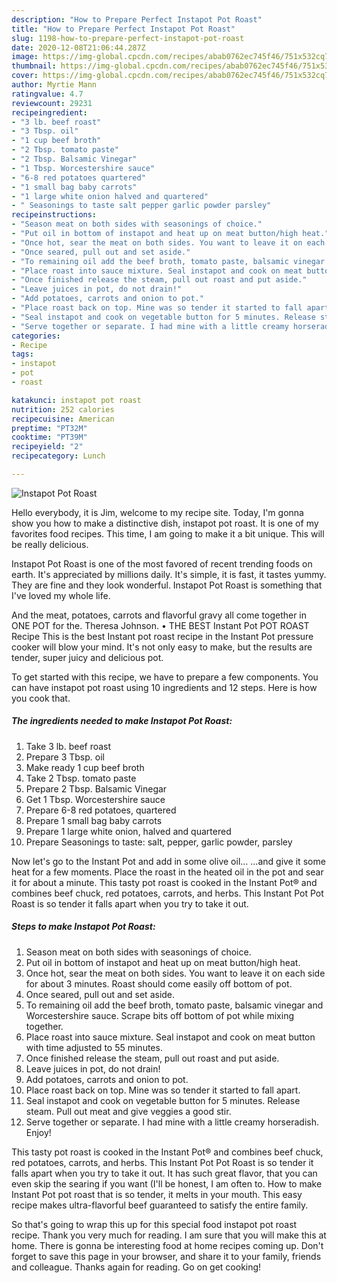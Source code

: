 ```yaml
---
description: "How to Prepare Perfect Instapot Pot Roast"
title: "How to Prepare Perfect Instapot Pot Roast"
slug: 1198-how-to-prepare-perfect-instapot-pot-roast
date: 2020-12-08T21:06:44.287Z
image: https://img-global.cpcdn.com/recipes/abab0762ec745f46/751x532cq70/instapot-pot-roast-recipe-main-photo.jpg
thumbnail: https://img-global.cpcdn.com/recipes/abab0762ec745f46/751x532cq70/instapot-pot-roast-recipe-main-photo.jpg
cover: https://img-global.cpcdn.com/recipes/abab0762ec745f46/751x532cq70/instapot-pot-roast-recipe-main-photo.jpg
author: Myrtie Mann
ratingvalue: 4.7
reviewcount: 29231
recipeingredient:
- "3 lb. beef roast"
- "3 Tbsp. oil"
- "1 cup beef broth"
- "2 Tbsp. tomato paste"
- "2 Tbsp. Balsamic Vinegar"
- "1 Tbsp. Worcestershire sauce"
- "6-8 red potatoes quartered"
- "1 small bag baby carrots"
- "1 large white onion halved and quartered"
- " Seasonings to taste salt pepper garlic powder parsley"
recipeinstructions:
- "Season meat on both sides with seasonings of choice."
- "Put oil in bottom of instapot and heat up on meat button/high heat."
- "Once hot, sear the meat on both sides. You want to leave it on each side for about 3 minutes. Roast should come easily off bottom of pot."
- "Once seared, pull out and set aside."
- "To remaining oil add the beef broth, tomato paste, balsamic vinegar and Worcestershire sauce. Scrape bits off bottom of pot while mixing together."
- "Place roast into sauce mixture. Seal instapot and cook on meat button with time adjusted to 55 minutes."
- "Once finished release the steam, pull out roast and put aside."
- "Leave juices in pot, do not drain!"
- "Add potatoes, carrots and onion to pot."
- "Place roast back on top. Mine was so tender it started to fall apart."
- "Seal instapot and cook on vegetable button for 5 minutes. Release steam. Pull out meat and give veggies a good stir."
- "Serve together or separate. I had mine with a little creamy horseradish. Enjoy!"
categories:
- Recipe
tags:
- instapot
- pot
- roast

katakunci: instapot pot roast 
nutrition: 252 calories
recipecuisine: American
preptime: "PT32M"
cooktime: "PT39M"
recipeyield: "2"
recipecategory: Lunch

---
```



![Instapot Pot Roast](https://img-global.cpcdn.com/recipes/abab0762ec745f46/751x532cq70/instapot-pot-roast-recipe-main-photo.jpg)

Hello everybody, it is Jim, welcome to my recipe site. Today, I'm gonna show you how to make a distinctive dish, instapot pot roast. It is one of my favorites food recipes. This time, I am going to make it a bit unique. This will be really delicious.

Instapot Pot Roast is one of the most favored of recent trending foods on earth. It's appreciated by millions daily. It's simple, it is fast, it tastes yummy. They are fine and they look wonderful. Instapot Pot Roast is something that I've loved my whole life.

And the meat, potatoes, carrots and flavorful gravy all come together in ONE POT for the. Theresa Johnson. • THE BEST Instant Pot POT ROAST Recipe This is the best Instant pot roast recipe in the Instant Pot pressure cooker will blow your mind. It&#39;s not only easy to make, but the results are tender, super juicy and delicious pot.


To get started with this recipe, we have to prepare a few components. You can have instapot pot roast using 10 ingredients and 12 steps. Here is how you cook that.

<!--inarticleads1-->

##### The ingredients needed to make Instapot Pot Roast:

1. Take 3 lb. beef roast
1. Prepare 3 Tbsp. oil
1. Make ready 1 cup beef broth
1. Take 2 Tbsp. tomato paste
1. Prepare 2 Tbsp. Balsamic Vinegar
1. Get 1 Tbsp. Worcestershire sauce
1. Prepare 6-8 red potatoes, quartered
1. Prepare 1 small bag baby carrots
1. Prepare 1 large white onion, halved and quartered
1. Prepare  Seasonings to taste: salt, pepper, garlic powder, parsley


Now let&#39;s go to the Instant Pot and add in some olive oil… …and give it some heat for a few moments. Place the roast in the heated oil in the pot and sear it for about a minute. This tasty pot roast is cooked in the Instant Pot® and combines beef chuck, red potatoes, carrots, and herbs. This Instant Pot Pot Roast is so tender it falls apart when you try to take it out. 

<!--inarticleads2-->

##### Steps to make Instapot Pot Roast:

1. Season meat on both sides with seasonings of choice.
1. Put oil in bottom of instapot and heat up on meat button/high heat.
1. Once hot, sear the meat on both sides. You want to leave it on each side for about 3 minutes. Roast should come easily off bottom of pot.
1. Once seared, pull out and set aside.
1. To remaining oil add the beef broth, tomato paste, balsamic vinegar and Worcestershire sauce. Scrape bits off bottom of pot while mixing together.
1. Place roast into sauce mixture. Seal instapot and cook on meat button with time adjusted to 55 minutes.
1. Once finished release the steam, pull out roast and put aside.
1. Leave juices in pot, do not drain!
1. Add potatoes, carrots and onion to pot.
1. Place roast back on top. Mine was so tender it started to fall apart.
1. Seal instapot and cook on vegetable button for 5 minutes. Release steam. Pull out meat and give veggies a good stir.
1. Serve together or separate. I had mine with a little creamy horseradish. Enjoy!


This tasty pot roast is cooked in the Instant Pot® and combines beef chuck, red potatoes, carrots, and herbs. This Instant Pot Pot Roast is so tender it falls apart when you try to take it out. It has such great flavor, that you can even skip the searing if you want (I&#39;ll be honest, I am often to. How to make Instant Pot pot roast that is so tender, it melts in your mouth. This easy recipe makes ultra-flavorful beef guaranteed to satisfy the entire family. 

So that's going to wrap this up for this special food instapot pot roast recipe. Thank you very much for reading. I am sure that you will make this at home. There is gonna be interesting food at home recipes coming up. Don't forget to save this page in your browser, and share it to your family, friends and colleague. Thanks again for reading. Go on get cooking!
